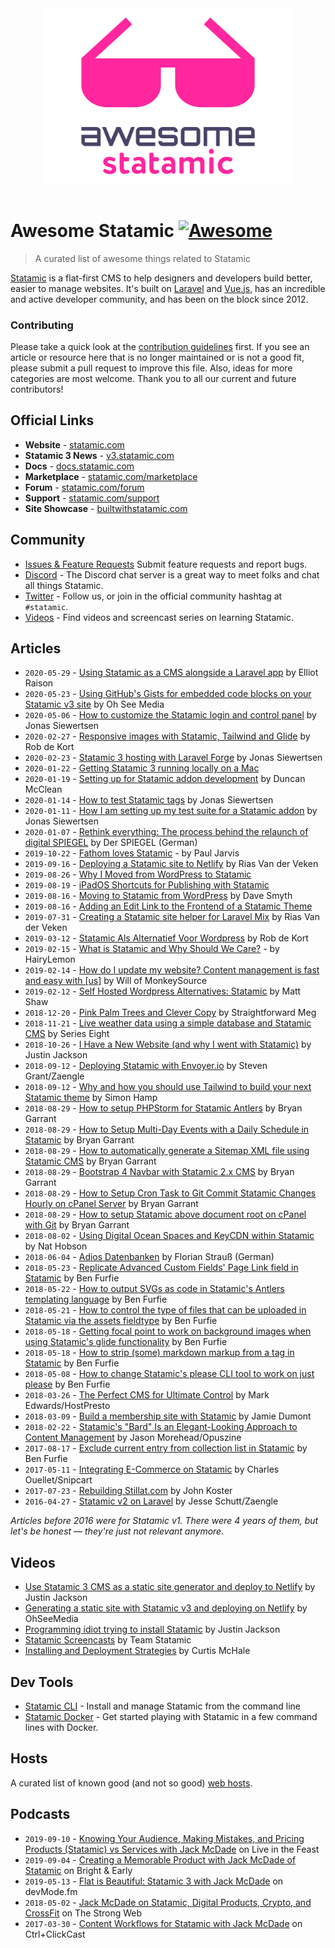 <div align="center">
  <img width="400" src="statamic-awesome.svg" alt="Awesome Statamic">
  <br><br>
</div>

# Awesome Statamic [![Awesome](https://cdn.rawgit.com/sindresorhus/awesome/d7305f38d29fed78fa85652e3a63e154dd8e8829/media/badge.svg)](https://github.com/sindresorhus/awesome)

> A curated list of awesome things related to Statamic

[Statamic](https://statamic.com) is a flat-first CMS to help designers and developers build better, easier to manage websites. It's built on [Laravel](https://laravel.com) and [Vue.js](https://vuejs.org/), has an incredible and active developer community, and has been on the block since 2012.

### Contributing

Please take a quick look at the [contribution guidelines](CONTRIBUTING.md) first. If you see an article or resource here that is no longer maintained or is not a good fit, please submit a pull request to improve this file. Also, ideas for more categories are most welcome. Thank you to all our current and future contributors!

## Official Links

- **Website** - [statamic.com](https://statamic.com)
- **Statamic 3 News** - [v3.statamic.com](https://v3.statamic.com)
- **Docs** - [docs.statamic.com](https://docs.statamic.com)
- **Marketplace** - [statamic.com/marketplace](https://statamic.com/marketplace)
- **Forum** - [statamic.com/forum](https://statamic.com/forum)
- **Support** - [statamic.com/support](https://statamic.com/support)
- **Site Showcase** - [builtwithstatamic.com](https://builtwithstatamic.com)

## Community

- [Issues & Feature Requests](https://github.com/statamic/v2-hub) Submit feature requests and report bugs.
- [Discord](https://statamic.com/discord) - The Discord chat server is a great way to meet folks and chat all things Statamic.
- [Twitter](https://twitter.com/statamic) - Follow us, or join in the official community hashtag at `#statamic`.
- [Videos](https://youtube.com/statamic) - Find videos and screencast series on learning Statamic.

## Articles

- `2020-05-29` - [Using Statamic as a CMS alongside a Laravel app](https://raison.co/using-statamic-as-a-cms-alongside-a-laravel-app/) by Elliot Raison
- `2020-05-23` - [Using GitHub's Gists for embedded code blocks on your Statamic v3 site](https://ohseemedia.com/posts/using-github-s-gists-for-embedded-code-blocks-on-your-statamic-v3-site/) by Oh See Media
- `2020-05-06` - [How to customize the Statamic login and control panel](https://jonassiewertsen.com/blog/how-to-customize-statamic-views) by Jonas Siewertsen
- `2020-02-27` - [Responsive images with Statamic, Tailwind and Glide](https://studio1902.nl/blog/responsive-images-with-statamic-tailwind-and-glide/) by Rob de Kort
- `2020-02-23` - [Statamic 3 hosting with Laravel Forge](https://jonassiewertsen.com/blog/statamic-hosting-with-laravel-forge) by Jonas Siewertsen
- `2020-01-22` - [Getting Statamic 3 running locally on a Mac](https://digitalevangelist.net/blog/getting-statamic-3-running-locally-on-a-mac)
- `2020-01-19` - [Setting up for Statamic addon development](https://duncanm.dev/setting-up-for-statamic-addon-development) by Duncan McClean
- `2020-01-14` - [How to test Statamic tags](https://jonassiewertsen.com/blog/how-to-test-statamic-tags) by Jonas Siewertsen
- `2020-01-11` - [How I am setting up my test suite for a Statamic addon](https://jonassiewertsen.com/blog/how-i-do-setup-my-test-suite-for-a-statamic-addon) by Jonas Siewertsen
- `2020-01-07` - [Rethink everything: The process behind the relaunch of digital SPIEGEL](https://medium.com/@devspiegel/alles-neu-denken-der-prozess-hinter-dem-relaunch-des-digitalen-spiegel-331e76255e48) by Der SPIEGEL (German)
- `2019-10-22` - [Fathom loves Statamic](https://usefathom.com/news/statamic) - by Paul Jarvis
- `2019-09-16` - [Deploying a Statamic site to Netlify](https://rias.be/blog/deploying-a-statamic-site-to-netlify/) by Rias Van der Veken 
- `2019-08-26` - [Why I Moved from WordPress to Statamic](https://curtismchale.ca/2019/08/26/why-i-moved-from-wordpress-to-statamic)
- `2019-08-19` - [iPadOS Shortcuts for Publishing with Statamic](https://curtismchale.ca/2019/08/19/shortcuts-for-publishing-with-statamic)
- `2019-08-16` - [Moving to Statamic from WordPress](https://dev.to/websmyth/moving-to-statamic-from-wordpress-lpi) by Dave Smyth
- `2019-08-16` - [Adding an Edit Link to the Frontend of a Statamic Theme](https://curtismchale.ca/2019/08/16/add-edit-url-to-statamic-content)
- `2019-07-31` - [Creating a Statamic site helper for Laravel Mix](https://rias.be/blog/creating-a-statamic-site-helper-for-laravel-mix/) by Rias Van der Veken 
- `2019-03-12` - [Statamic Als Alternatief Voor Wordpress](https://www.studio1902.nl/blog/statamic-als-alternatief-voor-wordpress/) by Rob de Kort 
- `2019-02-15` - [What is Statamic and Why Should We Care?](https://www.hairylemon.co.nz/blog/what-is-statamic-and-why-should-we-care) - by HairyLemon
- `2019-02-14` - [How do I update my website? Content management is fast and easy with [us]](https://monkeysource.co.uk/blog/how-do-i-update-my-website-content-management-is-fast-and-easy-with-monkeysource) by Will of MonkeySource
- `2019-02-12` - [Self Hosted Wordpress Alternatives: Statamic](https://deliciousbrains.com/statamic-self-hosted-wordpress-alternatives-part-4/) by Matt Shaw
- `2018-12-20` - [Pink Palm Trees and Clever Copy](https://straightforword.co.uk/pink-palm-trees-and-clever-copy-from-statamic/) by Straightforward Meg
- `2018-11-21` - [Live weather data using a simple database and Statamic CMS](https://serieseight.com/journal/live-weather-data-using-a-simple-database-and-statamic-cms) by Series Eight
- `2018-10-26` - [I Have a New Website (and why I went with Statamic)](https://justinjackson.ca/new-website) by Justin Jackson
- `2018-09-12` - [Deploying Statamic with Envoyer.io](https://zaengle.com/blog/deploying-statamic-with-envoyer-io) by Steven Grant/Zaengle
- `2018-09-12` - [Why and how you should use Tailwind to build your next Statamic theme](https://medium.com/@simonhamp/why-and-how-you-should-use-tailwind-to-build-your-next-statamic-theme-dc19a3f28237) by Simon Hamp
- `2018-08-29` - [How to setup PHPStorm for Statamic Antlers](https://medium.com/@garrant/how-to-setup-phpstorm-for-statamic-antlers-4ae2d8bad6ac) by Bryan Garrant
- `2018-08-29` - [How to Setup Multi-Day Events with a Daily Schedule in Statamic](https://medium.com/@garrant/how-to-setup-multi-day-events-with-a-daily-schedule-in-statamic-5f589e0d121d) by Bryan Garrant
- `2018-08-29` - [How to automatically generate a Sitemap XML file using Statamic CMS](https://medium.com/@garrant/how-to-automatically-generate-a-sitemap-xml-file-using-statamic-cms-7161c357011) by Bryan Garrant
- `2018-08-29` - [Bootstrap 4 Navbar with Statamic 2.x CMS](https://medium.com/@garrant/bootstrap-4-navbar-with-statamic-2-x-cms-73ef2ee3e423) by Bryan Garrant
- `2018-08-29` - [How to Setup Cron Task to Git Commit Statamic Changes Hourly on cPanel Server](https://medium.com/@garrant/how-to-setup-cron-task-to-git-commit-statamic-changes-hourly-on-cpanel-server-c4213892f6d2) by Bryan Garrant
- `2018-08-29` - [How to setup Statamic above document root on cPanel with Git](https://medium.com/@garrant/how-to-setup-statamic-above-document-root-on-cpanel-with-git-8c7cef054611) by Bryan Garrant
- `2018-08-02` - [Using Digital Ocean Spaces and KeyCDN within Statamic](https://medium.com/@ckdnat/using-digital-ocean-spaces-and-keycdn-within-statamic-d5e58bb7eb3c) by Nat Hobson
- `2018-06-04` - [Adios Datenbanken](https://orlyapps.de/blog/web/statamic-als-content-management-system-adios-datenbanken) by Florian Strauß (German)
- `2018-05-23` - [Replicate Advanced Custom Fields' Page Link field in Statamic](https://www.benfurfie.co.uk/articles/replicate-acfs-page-link-field-in-statamic) by Ben Furfie
- `2018-05-22` - [How to output SVGs as code in Statamic's Antlers templating language](https://www.benfurfie.co.uk/articles/how-to-output-svgs-as-code-in-statamics-antlers-templating-language) by Ben Furfie
- `2018-05-21` - [How to control the type of files that can be uploaded in Statamic via the assets fieldtype](https://www.benfurfie.co.uk/articles/how-to-control-the-type-of-files-that-can-be-uploaded-in-statamic-via-the-assets-fieldtype) by Ben Furfie
- `2018-05-18` - [Getting focal point to work on background images when using Statamic's glide functionality](https://www.benfurfie.co.uk/articles/getting-focal-point-to-work-on-background-images-when-using-statamics-glide-functionality) by Ben Furfie
- `2018-05-18` - [How to strip (some) markdown markup from a tag in Statamic](https://www.benfurfie.co.uk/articles/how-to-strip-markdown-markup-from-tag-in-statamic) by Ben Furfie
- `2018-05-08` - [How to change Statamic's please CLI tool to work on just please](https://benfurfie.co.uk/articles/how-to-change-statamics-please-cli-tool-to-work-on-just-please) by Ben Furfie
- `2018-03-26` - [The Perfect CMS for Ultimate Control](https://hostpresto.com/blog/statamic-the-perfect-cms-for-ultimate-control/) by Mark Edwards/HostPresto
- `2018-03-09` - [Build a membership site with Statamic](https://www.jamiedumont.co.uk/blog/statamic-membership-site) by Jamie Dumont
- `2018-02-22` - [Statamic's "Bard" Is an Elegant-Looking Approach to Content Management](https://opuszine.us/posts/statamic-bard-elegant-looking-approach-content-management) by Jason Morehead/Opuszine
- `2017-08-17` - [Exclude current entry from collection list in Statamic](https://benfurfie.co.uk/articles/exclude-current-entry-from-collection-list-in-statamic) by Ben Furfie
- `2017-05-11` - [Integrating E-Commerce on Statamic](https://snipcart.com/blog/integrating-e-commerce-on-statamic-flat-file-cms) by Charles Ouellet/Snipcart
- `2017-07-23` - [Rebuilding Stillat.com](https://stillat.com/blog/2017/07/23/rebuilding-stillat) by John Koster
- `2016-04-27` - [Statamic v2 on Laravel](https://zaengle.com/blog/statamic-v2-on-laravel) by Jesse Schutt/Zaengle

_Articles before 2016 were for Statamic v1. There were 4 years of them, but let's be honest &mdash; they're just not relevant anymore._

## Videos
- [Use Statamic 3 CMS as a static site generator and deploy to Netlify](https://www.youtube.com/watch?v=4bTk5JeKydU) by Justin Jackson
- [Generating a static site with Statamic v3 and deploying on Netlify](https://www.youtube.com/watch?v=OHKJf4ytz3M) by OhSeeMedia
- [Programming idiot trying to install Statamic](https://www.youtube.com/watch?v=U4Lt4imMNsM) by Justin Jackson
- [Statamic Screencasts](https://youtube.com/statamic) by Team Statamic
- [Installing and Deployment Strategies](https://curtismchale.ca/2019/06/18/getting-started-with-statamic-installing-and-deployment-strategies/) by Curtis McHale

## Dev Tools

- [Statamic CLI](https://github.com/statamic/cli) - Install and manage Statamic from the command line
- [Statamic Docker](https://github.com/danielgormly/statamic-nginx-docker) - Get started playing with Statamic in a few command lines with Docker.

## Hosts

A curated list of known good (and not so good) [web hosts](https://github.com/statamic/hosts).

## Podcasts

- `2019-09-10` - [Knowing Your Audience, Making Mistakes, and Pricing Products (Statamic) vs Services with Jack McDade](https://rezzz.com/podcast/knowing-your-audience-making-mistakes-and-pricing-products-vs-services-with-jack-mcdade/) on Live in the Feast
- `2019-09-04` - [Creating a Memorable Product with Jack McDade of Statamic](https://www.brightandearlypodcast.com/17) on Bright & Early
- `2019-05-13` - [Flat is Beautiful: Statamic 3 with Jack McDade](https://devmode.fm/episodes/statamic-3-with-jack-mcdade) on devMode.fm
- `2018-05-02` - [Jack McDade on Statamic, Digital Products, Crypto, and CrossFit](http://thestrongweb.com/jack-mcdade) on The Strong Web
- `2017-03-30` - [Content Workflows for Statamic with Jack McDade](https://ctrlclickcast.com/episodes/content-workflows-for-statamic) on Ctrl+ClickCast
